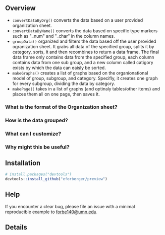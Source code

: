## Overview

- `convertDataByOrg()` converts the data based on a user provided organization sheet.
- `convertDataByName()` converts the data based on specific type markers such as "_num" and "_char" in the column names.
- `groupData()` organized and filters the data based off the user provided ogranization sheet. It grabs all data of the specified group, splits it by category, sorts, it and then recombines to return a data frame. The final data frame only contains data from the specified group, each column contains data from one sub group, and a new column called catigory exists by which the data can eaisly be sorted.
- `makeGraphs()` creates a list of graphs based on the organionational model of group, subgroup, and category. Specifly, it creates one graph for every subgroup, dividing the data by category. 
- `makePage()` takes in a list of graphs (and optinaly tables/other items) and places them all on one page, then saves it.

### What is the format of the Organization sheet?

### How is the data grouped?

### What can I customize?

### Why might this be useful?

## Installation
``` r
# install.packages("devtools")
devtools::install_github("eforberger/preview")
```
## Help
If you encounter a clear bug, please file an issue with a minimal
reproducible example to forbe140@umn.edu.

## Details



